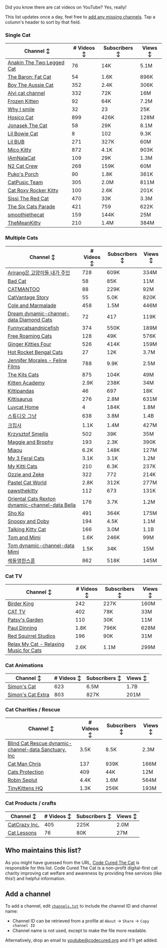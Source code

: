 Did you know there are cat videos on YouTube? Yes, really!

This list updates once a day, feel free to [add any missing channels](#add-a-channel). Tap a column's header to sort by that field.


### Single Cat

| Channel ↕ | # Videos ↕ | Subscribers ↕ | Views ↕ |
| --- | --- | --- | --- |
| [Anakin The Two Legged Cat](https://youtube.com/@anakintwolegs) | 76 | 14K | 5.1M |
| [The Baron: Fat Cat](https://youtube.com/@thebaronfatcat6603) | 54 | 1.6K | 896K |
| [Boy The Aussie Cat](https://youtube.com/@boytheaussiecat) | 352 | 2.4K | 306K |
| [Alvi cat channel](https://youtube.com/@alvicatchannel) | 332 | 72K | 16M |
| [Frozen Kitten](https://youtube.com/@frozenkitten) | 92 | 64K | 7.2M |
| [Why I smile](https://youtube.com/@whyismile) | 32 | 23 | 25K |
| [Hosico Cat](https://youtube.com/@hosico_cat) | 899 | 426K | 128M |
| [Jonasek The Cat](https://youtube.com/@jonasekthecat) | 58 | 29K | 8.1M |
| [Lil Bowie Cat](https://youtube.com/@lilbowiecat9121) | 8 | 102 | 9.3K |
| [Lil BUB](https://youtube.com/@lilbub) | 271 | 327K | 60M |
| [Mico Kitty](https://youtube.com/@micokitty) | 872 | 4.1K | 903K |
| [IAmNalaCat](https://youtube.com/@iamnalacat) | 109 | 29K | 1.3M |
| [N2 Cat Crew](https://youtube.com/@n2catcrew) | 268 | 159K | 60M |
| [Puko's Porch](https://youtube.com/@pukosporch) | 90 | 1.8K | 361K |
| [CatPusic Team](https://youtube.com/@catpusicteam) | 305 | 2.0M | 811M |
| [Cat Roxy Rocker Kitty](https://youtube.com/@rockerroxy) | 100 | 2.6K | 201K |
| [Sissi The Red Cat](https://youtube.com/@veterinarylife) | 470 | 33K | 3.3M |
| [The Six Cats Parade](https://youtube.com/@thesixcatsparade) | 421 | 759 | 622K |
| [smoothiethecat](https://youtube.com/@smoothiethecat) | 159 | 144K | 25M |
| [TheMeanKitty](https://youtube.com/@themeankitty) | 210 | 1.4M | 384M |

### Multiple Cats

| Channel ↕ | # Videos ↕ | Subscribers ↕ | Views ↕ |
| --- | --- | --- | --- |
| [Arirang은 고양이들 내가 주인](https://youtube.com/@아리랑은고양이들) | 728 | 609K | 334M |
| [Bad Cat](https://youtube.com/@badcattube) | 58 | 85K | 11M |
| [CATMANTOO](https://youtube.com/@catmantoo) | 88 | 229K | 92M |
| [CatVantage Story](https://youtube.com/@catvantagestory) | 55 | 5.0K | 820K |
| [Cole and Marmalade](https://youtube.com/@coleandmarmalade) | 458 | 1.5M | 446M |
| [Dream dynamic-channel-data Diamond Cats](https://youtube.com/@dreamdiamondcats) | 72 | 417 | 119K |
| [Funnycatsandnicefish](https://youtube.com/@funnycatsandnicefish) | 374 | 550K | 189M |
| [Free Roaming Cats](https://youtube.com/@freeroamingcats) | 128 | 49K | 576K |
| [Ginger Kitties Four](https://youtube.com/@gingerkittiesfour) | 526 | 414K | 159M |
| [Hot Rocket Bengal Cats](https://youtube.com/@hotrocketbengalcats) | 27 | 12K | 3.7M |
| [Jennifer Morales - Feline Films](https://youtube.com/@jennifermoralesfelinefilms) | 788 | 9.9K | 2.5M |
| [The Kits Cats](https://youtube.com/@drnworbskitscats) | 875 | 104K | 49M |
| [Kitten Academy](https://youtube.com/@kittenacademy) | 2.9K | 238K | 34M |
| [Kittipandas](https://youtube.com/@kittipandas) | 46 | 697 | 18K |
| [Kittisaurus](https://youtube.com/@kittisaurus) | 276 | 2.8M | 631M |
| [Luvcat Home](https://youtube.com/@claireluvcat) | 4 | 184K | 1.8M |
| [스튜디오 그냥](https://youtube.com/@studiognyang) | 638 | 3.8M | 1.4B |
| [크집사](https://youtube.com/@claire_luvcat) | 1.1K | 1.4M | 427M |
| [Krzysztof Smejlis](https://youtube.com/@bobonikita) | 502 | 39K | 35M |
| [Maggie and Brophy](https://youtube.com/@maggieandbrophy1327) | 193 | 2.3K | 390K |
| [Miaou](https://youtube.com/@miaou-cat) | 6.2K | 148K | 127M |
| [My 3 Feral Cats](https://youtube.com/@my3feralcats) | 3.1K | 3.1K | 1.2M |
| [My Kitti Cats](https://youtube.com/@mykitticats) | 210 | 6.3K | 237K |
| [Ozzie and Zeke](https://youtube.com/@ozzieandzeke) | 322 | 772 | 214K |
| [Pastel Cat World](https://youtube.com/@pastelcatworld) | 2.8K | 312K | 277M |
| [pawsthekitty](https://youtube.com/@pawsthekitty) | 112 | 673 | 131K |
| [Oriental Cats Rexton dynamic-channel-data Bella](https://youtube.com/@rextonorientalcat) | 176 | 3.7K | 1.2M |
| [Sho Ko](https://youtube.com/@shortyandkodi) | 491 | 364K | 175M |
| [Snoopy and Doby](https://youtube.com/@snoopyanddoby) | 194 | 4.5K | 1.1M |
| [Talking Kitty Cat](https://youtube.com/@stevecash83) | 166 | 3.0M | 1.1B |
| [Tom and Mimi](https://youtube.com/@tomandmimi) | 1.6K | 246K | 99M |
| [Tom dynamic-channel-data Mimi](https://youtube.com/@tom_and_mimi) | 1.5K | 34K | 15M |
| [랙돌열한스푼](https://youtube.com/@unboxingragdolls) | 862 | 518K | 145M |

### Cat TV

| Channel ↕ | # Videos ↕ | Subscribers ↕ | Views ↕ |
| --- | --- | --- | --- |
| [Birder King](https://youtube.com/@birderking) | 242 | 227K | 160M |
| [CAT TV](https://youtube.com/@cattvgames) | 402 | 78K | 33M |
| [Patsy's Garden](https://youtube.com/@patsysgarden) | 110 | 30K | 11M |
| [Paul Dinning](https://youtube.com/@pauldinningvideosforcats) | 1.8K | 796K | 628M |
| [Red Squirrel Studios](https://youtube.com/@redsquirrelstudios) | 196 | 90K | 31M |
| [Relax My Cat - Relaxing Music for Cats](https://youtube.com/@relaxmycat) | 2.6K | 1.1M | 299M |

### Cat Animations

| Channel ↕ | # Videos ↕ | Subscribers ↕ | Views ↕ |
| --- | --- | --- | --- |
| [Simon's Cat](https://youtube.com/@simonscat) | 623 | 6.5M | 1.7B |
| [Simon's Cat Extra](https://youtube.com/@simonscatextra) | 803 | 827K | 201M |

### Cat Charities / Rescue

| Channel ↕ | # Videos ↕ | Subscribers ↕ | Views ↕ |
| --- | --- | --- | --- |
| [Blind Cat Rescue dynamic-channel-data Sanctuary, Inc](https://youtube.com/@blindcatrescuesanctuary) | 3.5K | 8.5K | 2.3M |
| [Cat Man Chris](https://youtube.com/@catmanchrispoole) | 137 | 939K | 166M |
| [Cats Protection](https://youtube.com/@catsprotection) | 409 | 44K | 12M |
| [Robin Seplut](https://youtube.com/@robinseplut) | 4.4K | 1.6M | 564M |
| [TinyKittens HQ](https://youtube.com/@tinykittens) | 1.3K | 256K | 193M |

### Cat Products / crafts

| Channel ↕ | # Videos ↕ | Subscribers ↕ | Views ↕ |
| --- | --- | --- | --- |
| [CatCrazy Inc.](https://youtube.com/@catcrazychannel) | 405 | 225K | 2.0M |
| [Cat Lessons](https://youtube.com/@catlessons) | 76 | 80K | 27M |


## Who maintains this list?

As you might have guessed from the URL, [Code Cured The Cat](https://codecured.org) is responsible for this list. Code Cured The Cat is a non-profit digital-first cat charity improving cat welfare and awareness by providing free services (like this!) and helpful information.

## Add a channel

To add a channel, edit [`channels.txt`](https://github.com/CodeCured/YouTubeIsForCats/blob/main/automation/channels.txt) to include the channel ID and channel name:
* Channel ID can be retrieved from a profile at `About` -> `Share` -> `Copy channel ID`
* Channel name is not used, except to make the file more readable.

Alternatively, drop an email to [youtube@codecured.org](mailto:youtube@codecured.org) and it'll get added.
